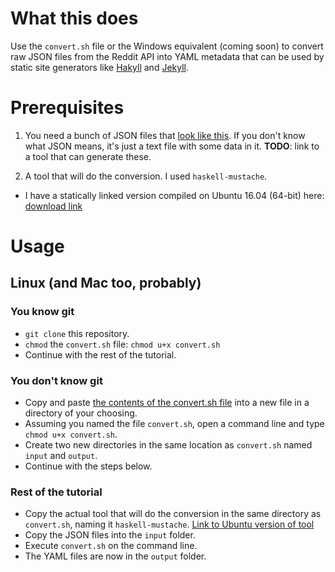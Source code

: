 # What this does

Use the `convert.sh` file or the Windows equivalent (coming soon) to convert raw JSON files from the Reddit API into YAML metadata that can be used by static site generators like [Hakyll](https://jaspervdj.be/hakyll/) and [Jekyll](https://jekyllrb.com/).

# Prerequisites

1. You need a bunch of JSON files that [look like this](https://github.com/beerendlauwers/reddit-convert-json/blob/master/input/data-comment.json). 
If you don't know what JSON means, it's just a text file with some data in it.
**TODO**: link to a tool that can generate these.

2. A tool that will do the conversion. I used `haskell-mustache`.
  - I have a statically linked version compiled on Ubuntu 16.04 (64-bit) here: [download link](https://github.com/beerendlauwers/reddit-convert-json/raw/master/executables/haskell-mustache)

# Usage

## Linux (and Mac too, probably)

### You know git

* `git clone` this repository.
* `chmod` the `convert.sh` file: `chmod u+x convert.sh`
* Continue with the rest of the tutorial.

### You don't know git

* Copy and paste [the contents of the convert.sh file](https://raw.githubusercontent.com/beerendlauwers/reddit-convert-json/master/convert.sh) into a new file in a directory of your choosing.
* Assuming you named the file `convert.sh`, open a command line and type `chmod u+x convert.sh`. 
* Create two new directories in the same location as `convert.sh` named `input` and `output`.
* Continue with the steps below.

### Rest of the tutorial

* Copy the actual tool that will do the conversion in the same directory as `convert.sh`, naming it `haskell-mustache`. [Link to Ubuntu version of tool](https://github.com/beerendlauwers/reddit-convert-json/raw/master/executables/haskell-mustache)
* Copy the JSON files into the `input` folder.
* Execute `convert.sh` on the command line.
* The YAML files are now in the `output` folder.
